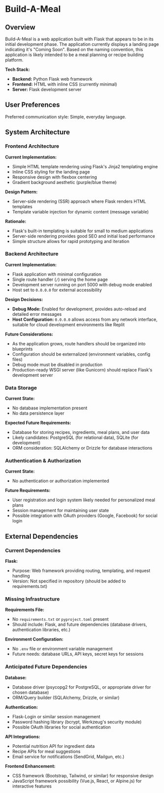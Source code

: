 # Build-A-Meal

## Overview

Build-A-Meal is a web application built with Flask that appears to be in its initial development phase. The application currently displays a landing page indicating it's "Coming Soon". Based on the naming convention, this application is likely intended to be a meal planning or recipe building platform.

**Tech Stack:**
- **Backend:** Python Flask web framework
- **Frontend:** HTML with inline CSS (currently minimal)
- **Server:** Flask development server

## User Preferences

Preferred communication style: Simple, everyday language.

## System Architecture

### Frontend Architecture

**Current Implementation:**
- Simple HTML template rendering using Flask's Jinja2 templating engine
- Inline CSS styling for the landing page
- Responsive design with flexbox centering
- Gradient background aesthetic (purple/blue theme)

**Design Pattern:**
- Server-side rendering (SSR) approach where Flask renders HTML templates
- Template variable injection for dynamic content (message variable)

**Rationale:**
- Flask's built-in templating is suitable for small to medium applications
- Server-side rendering provides good SEO and initial load performance
- Simple structure allows for rapid prototyping and iteration

### Backend Architecture

**Current Implementation:**
- Flask application with minimal configuration
- Single route handler (`/`) serving the home page
- Development server running on port 5000 with debug mode enabled
- Host set to `0.0.0.0` for external accessibility

**Design Decisions:**
- **Debug Mode:** Enabled for development, provides auto-reload and detailed error messages
- **Host Configuration:** `0.0.0.0` allows access from any network interface, suitable for cloud development environments like Replit

**Future Considerations:**
- As the application grows, route handlers should be organized into blueprints
- Configuration should be externalized (environment variables, config files)
- Debug mode must be disabled in production
- Production-ready WSGI server (like Gunicorn) should replace Flask's development server

### Data Storage

**Current State:**
- No database implementation present
- No data persistence layer

**Expected Future Requirements:**
- Database for storing recipes, ingredients, meal plans, and user data
- Likely candidates: PostgreSQL (for relational data), SQLite (for development)
- ORM consideration: SQLAlchemy or Drizzle for database interactions

### Authentication & Authorization

**Current State:**
- No authentication or authorization implemented

**Future Requirements:**
- User registration and login system likely needed for personalized meal plans
- Session management for maintaining user state
- Possible integration with OAuth providers (Google, Facebook) for social login

## External Dependencies

### Current Dependencies

**Flask:**
- Purpose: Web framework providing routing, templating, and request handling
- Version: Not specified in repository (should be added to requirements.txt)

### Missing Infrastructure

**Requirements File:**
- No `requirements.txt` or `pyproject.toml` present
- Should include: Flask, and future dependencies (database drivers, authentication libraries, etc.)

**Environment Configuration:**
- No `.env` file or environment variable management
- Future needs: database URLs, API keys, secret keys for sessions

### Anticipated Future Dependencies

**Database:**
- Database driver (psycopg2 for PostgreSQL, or appropriate driver for chosen database)
- ORM/Query builder (SQLAlchemy, Drizzle, or similar)

**Authentication:**
- Flask-Login or similar session management
- Password hashing library (bcrypt, Werkzeug's security module)
- Possible OAuth libraries for social authentication

**API Integrations:**
- Potential nutrition API for ingredient data
- Recipe APIs for meal suggestions
- Email service for notifications (SendGrid, Mailgun, etc.)

**Frontend Enhancement:**
- CSS framework (Bootstrap, Tailwind, or similar) for responsive design
- JavaScript framework possibility (Vue.js, React, or Alpine.js) for interactive features